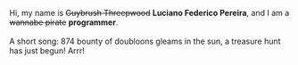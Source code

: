 Hi, my name is ~~Guybrush Threepwood~~ **Luciano Federico Pereira**, and I am a ~~wannabe pirate~~ **programmer**.<br><br>A short song: 874 bounty of doubloons gleams in the sun, a treasure hunt has just begun! Arrr!
